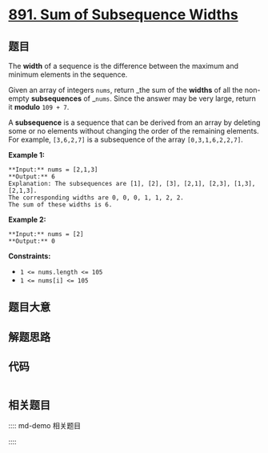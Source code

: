 # [891. Sum of Subsequence Widths](https://leetcode.com/problems/sum-of-subsequence-widths)

## 题目

The **width** of a sequence is the difference between the maximum and minimum
elements in the sequence.

Given an array of integers `nums`, return _the sum of the **widths** of all
the non-empty **subsequences** of _`nums`. Since the answer may be very large,
return it **modulo** `109 + 7`.

A **subsequence** is a sequence that can be derived from an array by deleting
some or no elements without changing the order of the remaining elements. For
example, `[3,6,2,7]` is a subsequence of the array `[0,3,1,6,2,2,7]`.



**Example 1:**

    
    
    **Input:** nums = [2,1,3]
    **Output:** 6
    Explanation: The subsequences are [1], [2], [3], [2,1], [2,3], [1,3], [2,1,3].
    The corresponding widths are 0, 0, 0, 1, 1, 2, 2.
    The sum of these widths is 6.
    

**Example 2:**

    
    
    **Input:** nums = [2]
    **Output:** 0
    



**Constraints:**

  * `1 <= nums.length <= 105`
  * `1 <= nums[i] <= 105`


## 题目大意

## 解题思路

## 代码

```javascript

```

## 相关题目

:::: md-demo 相关题目

::::
